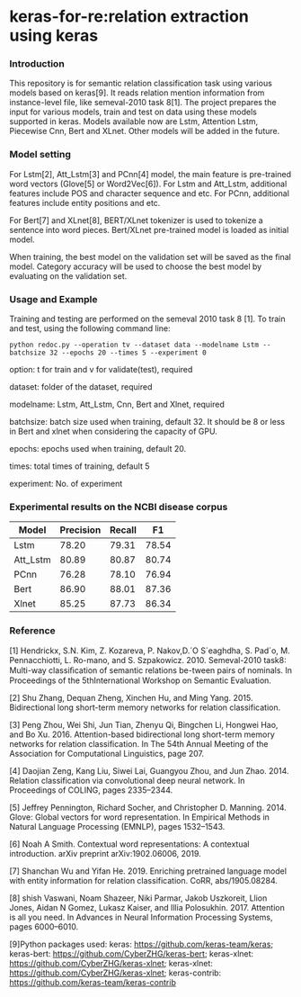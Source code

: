 # keras-for-re:relation extraction using keras

### Introduction
This repository is for semantic relation classification task using various models based on keras[9]. It reads relation mention information from instance-level file, like semeval-2010 task 8[1]. The project prepares the input for various models, train and test on data using these models supported in keras. Models available now are Lstm, Attention Lstm, Piecewise Cnn, Bert and XLnet. Other models will be added in the future.

### Model setting
For Lstm[2], Att_Lstm[3] and PCnn[4] model, the main feature is pre-trained word vectors (Glove[5] or Word2Vec[6]). For Lstm and Att_Lstm, additional features include POS and character sequence and etc. For PCnn, additional features include entity positions and etc.

For Bert[7] and XLnet[8], BERT/XLnet tokenizer is used to tokenize a sentence into word pieces. Bert/XLnet pre-trained model is loaded as initial model.

When training, the best model on the validation set will be saved as the final model. Category accuracy will be used to choose the best model by evaluating on the validation set.

### Usage and Example
Training and testing are performed on the semeval 2010 task 8 [1]. To train and test, using the following command line:
```shell
python redoc.py --operation tv --dataset data --modelname Lstm --batchsize 32 --epochs 20 --times 5 --experiment 0
```
option: t for train and v for validate(test), required

dataset: folder of the dataset, required

modelname: Lstm, Att_Lstm, Cnn, Bert and Xlnet, required

batchsize: batch size used when training, default 32. It should be 8 or less in Bert and xlnet when considering the capacity of GPU.

epochs: epochs used when training, default 20.

times: total times of training, default 5

experiment: No. of experiment

### Experimental results on the NCBI disease corpus
| Model    | Precision | Recall | F1    |
| -------- | --------- | ------ | ----- |
| Lstm     | 78.20     | 79.31  | 78.54 |
| Att_Lstm | 80.89     | 80.87  | 80.74 |
| PCnn     | 76.28     | 78.10  | 76.94 |
| Bert     | 86.90     | 88.01  | 87.36 |
| Xlnet | 85.25    | 87.73  | 86.34 |

### Reference


[1] Hendrickx, S.N. Kim, Z. Kozareva, P. Nakov,D.´O S´eaghdha, S. Pad´o, M. Pennacchiotti, L. Ro-mano, and S. Szpakowicz. 2010. Semeval-2010 task8: Multi-way classiﬁcation of semantic relations be-tween pairs of nominals. In Proceedings of the 5thInternational Workshop on Semantic Evaluation.

[2] Shu Zhang, Dequan Zheng, Xinchen Hu, and Ming Yang. 2015. Bidirectional long short-term memory networks for relation classification.

[3] Peng Zhou, Wei Shi, Jun Tian, Zhenyu Qi, Bingchen Li, Hongwei Hao, and Bo Xu. 2016. Attention-based bidirectional long short-term memory networks for relation classification. In The 54th Annual Meeting of the Association for Computational Linguistics, page 207.

[4] Daojian Zeng, Kang Liu, Siwei Lai, Guangyou Zhou, and Jun Zhao. 2014. Relation classification via convolutional deep neural network. In Proceedings of COLING, pages 2335–2344.

[5] Jeffrey Pennington, Richard Socher, and Christopher D. Manning. 2014. Glove: Global vectors for word representation. In Empirical Methods in Natural Language Processing (EMNLP), pages 1532–1543.

[6] Noah A Smith. Contextual word representations: A contextual introduction. arXiv preprint arXiv:1902.06006, 2019.

[7] Shanchan Wu and Yifan He. 2019. Enriching pretrained language model with entity information for relation classification. CoRR, abs/1905.08284.

[8] shish Vaswani, Noam Shazeer, Niki Parmar, Jakob Uszkoreit, Llion Jones, Aidan N Gomez, Lukasz Kaiser, and Illia Polosukhin. 2017. Attention is all you need. In Advances in Neural Information Processing Systems, pages 6000–6010.

[9]Python packages used: keras: https://github.com/keras-team/keras; keras-bert: https://github.com/CyberZHG/keras-bert; keras-xlnet: https://github.com/CyberZHG/keras-xlnet; keras-xlnet: https://github.com/CyberZHG/keras-xlnet; keras-contrib: https://github.com/keras-team/keras-contrib
